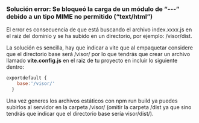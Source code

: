### Solución error: Se bloqueó la carga de un módulo de “---” debido a un tipo MIME no permitido (“text/html”)

El error es consecuencia de que está buscando el archivo index.xxxx.js en el raiz del dominio y se ha subido en un directorio, por ejemplo: /visor/dist.

La solución es sencilla, hay que indicar a vite que al empaquetar considere que el directorio base será /visor/ por lo que tendrás que crear un archivo llamado **vite.config.js** en el raiz de tu proyecto en incluir lo siguiente dentro:

```js
exportdefault {
    base:'/visor/'
  }  
```

Una vez generes los archivos estáticos con npm run build ya puedes subirlos al servidor en la carpeta /visor/ 
(omitir la carpeta /dist ya que sino tendrás que indicar que el directorio base sería visor/dist/).
